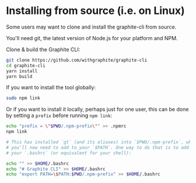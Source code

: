 # Installing from source (i.e. on Linux)

Some users may want to clone and install the graphite-cli from source.

You'll need git, the latest version of Node.js for your platform and NPM.

Clone & build the Graphite CLI:

```bash
git clone https://github.com/withgraphite/graphite-cli
cd graphite-cli
yarn install
yarn build
```

If you want to install the tool globally:

```bash
sudo npm link
```

Or if you want to install it locally, perhaps just for one user, this can be done by setting a `prefix` before running `npm link`:

```bash
echo "prefix = \"$PWD/.npm-prefix\"" >> .npmrc
npm link

# This has installed `gt` (and its aliases) into `$PWD/.npm-prefix`, which
# you'll now need to add to your `$PATH`. One way to do that is to add it to
# your `.bashrc` (or equivalent for your shell):

echo "" >> $HOME/.bashrc
echo "# Graphite CLI" >> $HOME/.bashrc
echo "export PATH=\$PATH:$PWD/.npm-prefix" >> $HOME/.bashrc
```
